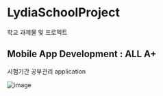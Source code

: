 # LydiaSchoolProject
학교 과제물 및 프로젝트 

## Mobile App Development : ALL A+
시험기간 공부관리 application

![image](https://user-images.githubusercontent.com/81505421/147403141-0d76615a-db59-45f8-a21d-459a98a135d9.png)
